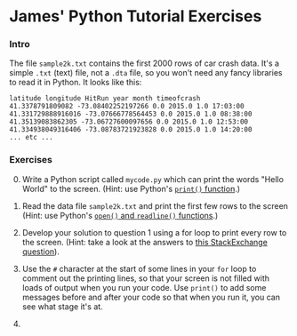 # James' Python Tutorial Exercises

### Intro

The file `sample2k.txt` contains the first 2000 rows of car crash data. It's a simple `.txt` (text) file, not a `.dta` file, so you won't need any fancy libraries to read it in Python. It looks like this:
```
latitude longitude HitRun year month timeofcrash
41.3378791809082 -73.08402252197266 0.0 2015.0 1.0 17:03:00
41.331729888916016 -73.07666778564453 0.0 2015.0 1.0 08:38:00
41.35139083862305 -73.06727600097656 0.0 2015.0 1.0 12:53:00
41.334938049316406 -73.08783721923828 0.0 2015.0 1.0 14:20:00
... etc ...
```

### Exercises

0. Write a Python script called `mycode.py` which can print the words "Hello World" to the screen. (Hint: use Python's [`print()` function](https://www.w3schools.com/python/ref_func_print.asp).)


1. Read the data file `sample2k.txt` and print the first few rows to the screen (Hint: use Python's [`open()` and `readline()` functions](https://www.w3schools.com/python/ref_file_readline.asp).)

2. Develop your solution to question 1 using a for loop to print every row to the screen. (Hint: take a look at the answers to [this StackExchange question](https://stackoverflow.com/questions/17949508/python-read-all-text-file-lines-in-loop)).

3. Use the `#` character at the start of some lines in your `for` loop to comment out the printing lines, so that your screen is not filled with loads of output when you run your code. Use `print()` to add some messages before and after your code so that when you run it, you can see what stage it's at.

4. 
